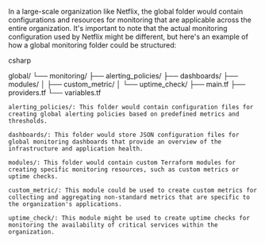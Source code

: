In a large-scale organization like Netflix, the global folder would contain configurations and resources for monitoring that are applicable across the entire organization. It's important to note that the actual monitoring configuration used by Netflix might be different, but here's an example of how a global monitoring folder could be structured:

csharp

global/
└── monitoring/
    ├── alerting_policies/
    ├── dashboards/
    ├── modules/
    │   ├── custom_metric/
    │   └── uptime_check/
    ├── main.tf
    ├── providers.tf
    └── variables.tf

    alerting_policies/: This folder would contain configuration files for creating global alerting policies based on predefined metrics and thresholds.

    dashboards/: This folder would store JSON configuration files for global monitoring dashboards that provide an overview of the infrastructure and application health.

    modules/: This folder would contain custom Terraform modules for creating specific monitoring resources, such as custom metrics or uptime checks.

    custom_metric/: This module could be used to create custom metrics for collecting and aggregating non-standard metrics that are specific to the organization's applications.

    uptime_check/: This module might be used to create uptime checks for monitoring the availability of critical services within the organization.
